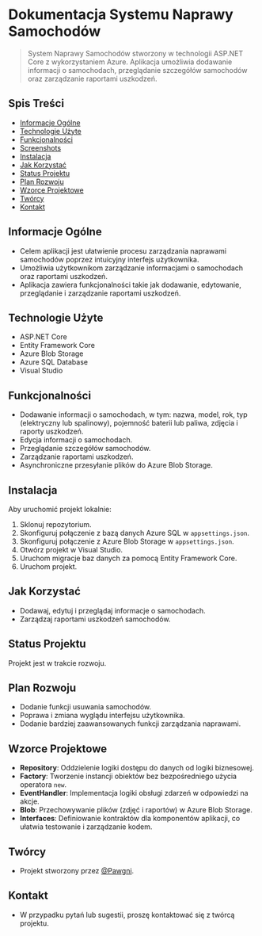 # Dokumentacja Systemu Naprawy Samochodów

> System Naprawy Samochodów stworzony w technologii ASP.NET Core z wykorzystaniem Azure. Aplikacja umożliwia dodawanie informacji o samochodach, przeglądanie szczegółów samochodów oraz zarządzanie raportami uszkodzeń.

## Spis Treści
* [Informacje Ogólne](#informacje-ogólne)
* [Technologie Użyte](#technologie-użyte)
* [Funkcjonalności](#funkcjonalności)
* [Screenshots](#Screenshots)
* [Instalacja](#instalacja)
* [Jak Korzystać](#jak-korzystać)
* [Status Projektu](#status-projektu)
* [Plan Rozwoju](#plan-rozwoju)
* [Wzorce Projektowe](#wzorce-projektowe)
* [Twórcy](#twórcy)
* [Kontakt](#kontakt)

## Informacje Ogólne
- Celem aplikacji jest ułatwienie procesu zarządzania naprawami samochodów poprzez intuicyjny interfejs użytkownika.
- Umożliwia użytkownikom zarządzanie informacjami o samochodach oraz raportami uszkodzeń.
- Aplikacja zawiera funkcjonalności takie jak dodawanie, edytowanie, przeglądanie i zarządzanie raportami uszkodzeń.

## Technologie Użyte
- ASP.NET Core
- Entity Framework Core
- Azure Blob Storage
- Azure SQL Database
- Visual Studio

## Funkcjonalności
- Dodawanie informacji o samochodach, w tym: nazwa, model, rok, typ (elektryczny lub spalinowy), pojemność baterii lub paliwa, zdjęcia i raporty uszkodzeń.
- Edycja informacji o samochodach.
- Przeglądanie szczegółów samochodów.
- Zarządzanie raportami uszkodzeń.
- Asynchroniczne przesyłanie plików do Azure Blob Storage.

## Instalacja
Aby uruchomić projekt lokalnie:
1. Sklonuj repozytorium.
2. Skonfiguruj połączenie z bazą danych Azure SQL w `appsettings.json`.
3. Skonfiguruj połączenie z Azure Blob Storage w `appsettings.json`.
4. Otwórz projekt w Visual Studio.
5. Uruchom migracje baz danych za pomocą Entity Framework Core.
6. Uruchom projekt.

## Jak Korzystać
- Dodawaj, edytuj i przeglądaj informacje o samochodach.
- Zarządzaj raportami uszkodzeń samochodów.

## Status Projektu
Projekt jest w trakcie rozwoju.

## Plan Rozwoju
- Dodanie funkcji usuwania samochodów.
- Poprawa i zmiana wyglądu interfejsu użytkownika.
- Dodanie bardziej zaawansowanych funkcji zarządzania naprawami.

## Wzorce Projektowe

- **Repository**: Oddzielenie logiki dostępu do danych od logiki biznesowej.
- **Factory**: Tworzenie instancji obiektów bez bezpośredniego użycia operatora `new`.
- **EventHandler**: Implementacja logiki obsługi zdarzeń w odpowiedzi na akcje.
- **Blob**: Przechowywanie plików (zdjęć i raportów) w Azure Blob Storage.
- **Interfaces**: Definiowanie kontraktów dla komponentów aplikacji, co ułatwia testowanie i zarządzanie kodem.

## Twórcy
- Projekt stworzony przez [@Pawgni](https://github.com/Pawgni).

## Kontakt
- W przypadku pytań lub sugestii, proszę kontaktować się z twórcą projektu.

